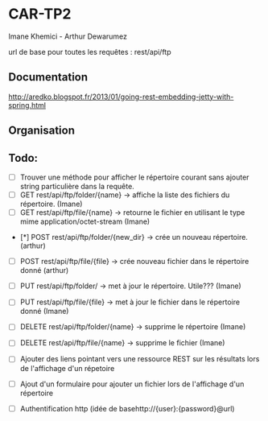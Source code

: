 CAR-TP2
=======
Imane Khemici - Arthur Dewarumez

url de base pour toutes les requêtes :
	rest/api/ftp

Documentation
-------------
http://aredko.blogspot.fr/2013/01/going-rest-embedding-jetty-with-spring.html

Organisation
------------


Todo:
-----
- [ ] Trouver une méthode pour afficher le répertoire courant sans ajouter string particulière dans la requête.
- [ ] GET rest/api/ftp/folder/{name} -> affiche la liste des fichiers du répertoire. (Imane)
- [ ] GET rest/api/ftp/file/{name} -> retourne le fichier en utilisant le type mime application/octet-stream (Imane)

- [*] POST rest/api/ftp/folder/{new_dir} -> crée un nouveau répertoire. (arthur)
- [ ] POST rest/api/ftp/file/{file} -> crée nouveau fichier dans le répertoire donné (arthur)

- [ ] PUT rest/api/ftp/folder/ -> met à jour le répertoire. Utile??? (Imane)
- [ ] PUT rest/api/ftp/file/{file} -> met à jour le fichier dans le répertoire donné (Imane)

- [ ] DELETE rest/api/ftp/folder/{name} -> supprime le répertoire (Imane)
- [ ] DELETE rest/api/ftp/file/{name} -> supprime le fichier (Imane)

- [ ] Ajouter des liens pointant vers une ressource REST sur les résultats lors de l'affichage d'un répetoire

- [ ] Ajout d'un formulaire pour ajouter un fichier lors de l'affichage d'un répertoire

- [ ] Authentification http (idée de basehttp://{user}:{password}@url)
